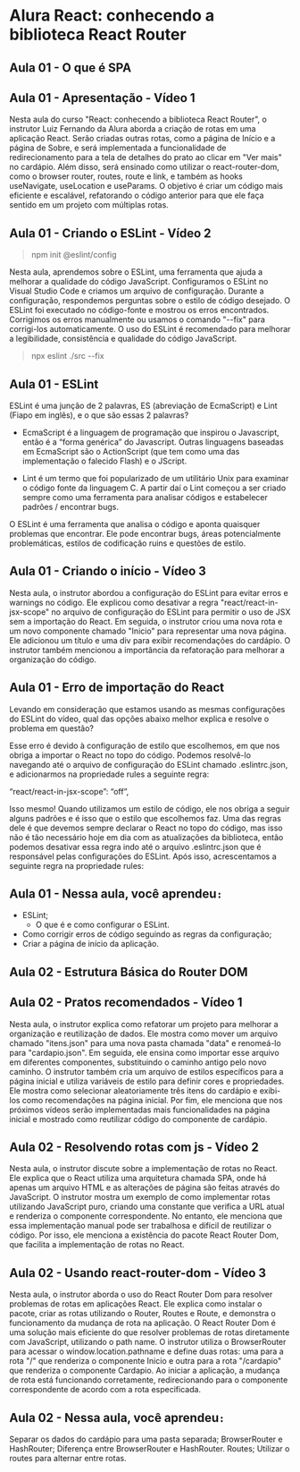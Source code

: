 # Alura React: conhecendo a biblioteca React Router

## Aula 01 - O que é SPA

## Aula 01 - Apresentação - Vídeo 1

Nesta aula do curso "React: conhecendo a biblioteca React Router", o instrutor Luiz Fernando da Alura aborda a criação de rotas em uma aplicação React. Serão criadas outras rotas, como a página de Início e a página de Sobre, e será implementada a funcionalidade de redirecionamento para a tela de detalhes do prato ao clicar em "Ver mais" no cardápio. Além disso, será ensinado como utilizar o react-router-dom, como o browser router, routes, route e link, e também as hooks useNavigate, useLocation e useParams. O objetivo é criar um código mais eficiente e escalável, refatorando o código anterior para que ele faça sentido em um projeto com múltiplas rotas.

## Aula 01 - Criando o ESLint - Vídeo 2

> npm init @eslint/config

Nesta aula, aprendemos sobre o ESLint, uma ferramenta que ajuda a melhorar a qualidade do código JavaScript. Configuramos o ESLint no Visual Studio Code e criamos um arquivo de configuração. Durante a configuração, respondemos perguntas sobre o estilo de código desejado. O ESLint foi executado no código-fonte e mostrou os erros encontrados. Corrigimos os erros manualmente ou usamos o comando "--fix" para corrigi-los automaticamente. O uso do ESLint é recomendado para melhorar a legibilidade, consistência e qualidade do código JavaScript.

> npx eslint ./src --fix

## Aula 01 - ESLint

ESLint é uma junção de 2 palavras, ES (abreviação de EcmaScript) e Lint (Fiapo em inglês), e o que são essas 2 palavras?

- EcmaScript é a linguagem de programação que inspirou o Javascript, então é a “forma genérica” do Javascript. Outras linguagens baseadas em EcmaScript são o ActionScript (que tem como uma das implementação o falecido Flash) e o JScript.

- Lint é um termo que foi popularizado de um utilitário Unix para examinar o código fonte da linguagem C. A partir daí o Lint começou a ser criado sempre como uma ferramenta para analisar códigos e estabelecer padrões / encontrar bugs.

O ESLint é uma ferramenta que analisa o código e aponta quaisquer problemas que encontrar. Ele pode encontrar bugs, áreas potencialmente problemáticas, estilos de codificação ruins e questões de estilo.

## Aula 01 - Criando o início - Vídeo 3

Nesta aula, o instrutor abordou a configuração do ESLint para evitar erros e warnings no código. Ele explicou como desativar a regra "react/react-in-jsx-scope" no arquivo de configuração do ESLint para permitir o uso de JSX sem a importação do React. Em seguida, o instrutor criou uma nova rota e um novo componente chamado "Inicio" para representar uma nova página. Ele adicionou um título e uma div para exibir recomendações do cardápio. O instrutor também mencionou a importância da refatoração para melhorar a organização do código.

## Aula 01 - Erro de importação do React

Levando em consideração que estamos usando as mesmas configurações do ESLint do vídeo, qual das opções abaixo melhor explica e resolve o problema em questão?

Esse erro é devido à configuração de estilo que escolhemos, em que nos obriga a importar o React no topo do código. Podemos resolvê-lo navegando até o arquivo de configuração do ESLint chamado .eslintrc.json, e adicionarmos na propriedade rules a seguinte regra:

“react/react-in-jsx-scope”: “off”,

Isso mesmo! Quando utilizamos um estilo de código, ele nos obriga a seguir alguns padrões e é isso que o estilo que escolhemos faz. Uma das regras dele é que devemos sempre declarar o React no topo do código, mas isso não é tão necessário hoje em dia com as atualizações da biblioteca, então podemos desativar essa regra indo até o arquivo .eslintrc.json que é responsável pelas configurações do ESLint. Após isso, acrescentamos a seguinte regra na propriedade rules:

## Aula 01 - Nessa aula, você aprendeu`:`

- ESLint;
  - O que é e como configurar o ESLint.
- Como corrigir erros de código seguindo as regras da configuração;
- Criar a página de início da aplicação.

## Aula 02 - Estrutura Básica do Router DOM

## Aula 02 - Pratos recomendados - Vídeo 1

Nesta aula, o instrutor explica como refatorar um projeto para melhorar a organização e reutilização de dados. Ele mostra como mover um arquivo chamado "itens.json" para uma nova pasta chamada "data" e renomeá-lo para "cardapio.json". Em seguida, ele ensina como importar esse arquivo em diferentes componentes, substituindo o caminho antigo pelo novo caminho. O instrutor também cria um arquivo de estilos específicos para a página inicial e utiliza variáveis de estilo para definir cores e propriedades. Ele mostra como selecionar aleatoriamente três itens do cardápio e exibi-los como recomendações na página inicial. Por fim, ele menciona que nos próximos vídeos serão implementadas mais funcionalidades na página inicial e mostrado como reutilizar código do componente de cardápio.

## Aula 02 - Resolvendo rotas com js - Vídeo 2

Nesta aula, o instrutor discute sobre a implementação de rotas no React. Ele explica que o React utiliza uma arquitetura chamada SPA, onde há apenas um arquivo HTML e as alterações de página são feitas através do JavaScript. O instrutor mostra um exemplo de como implementar rotas utilizando JavaScript puro, criando uma constante que verifica a URL atual e renderiza o componente correspondente. No entanto, ele menciona que essa implementação manual pode ser trabalhosa e difícil de reutilizar o código. Por isso, ele menciona a existência do pacote React Router Dom, que facilita a implementação de rotas no React.

## Aula 02 - Usando react-router-dom - Vídeo 3

Nesta aula, o instrutor aborda o uso do React Router Dom para resolver problemas de rotas em aplicações React. Ele explica como instalar o pacote, criar as rotas utilizando o Router, Routes e Route, e demonstra o funcionamento da mudança de rota na aplicação. O React Router Dom é uma solução mais eficiente do que resolver problemas de rotas diretamente com JavaScript, utilizando o path name. O instrutor utiliza o BrowserRouter para acessar o window.location.pathname e define duas rotas: uma para a rota "/" que renderiza o componente Inicio e outra para a rota "/cardapio" que renderiza o componente Cardapio. Ao iniciar a aplicação, a mudança de rota está funcionando corretamente, redirecionando para o componente correspondente de acordo com a rota especificada.

## Aula 02 - Nessa aula, você aprendeu`:`

Separar os dados do cardápio para uma pasta separada;
BrowserRouter e HashRouter;
Diferença entre BrowserRouter e HashRouter.
Routes;
Utilizar o routes para alternar entre rotas.
